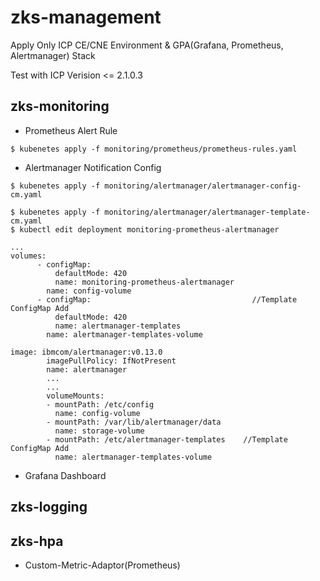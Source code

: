 # zks-management
Apply Only ICP CE/CNE Environment & GPA(Grafana, Prometheus, Alertmanager) Stack

Test with ICP Verision  <= 2.1.0.3
## zks-monitoring
* Prometheus Alert Rule
```
$ kubenetes apply -f monitoring/prometheus/prometheus-rules.yaml
```
* Alertmanager Notification Config
```
$ kubenetes apply -f monitoring/alertmanager/alertmanager-config-cm.yaml

$ kubenetes apply -f monitoring/alertmanager/alertmanager-template-cm.yaml
$ kubectl edit deployment monitoring-prometheus-alertmanager

...
volumes:
      - configMap:
          defaultMode: 420
          name: monitoring-prometheus-alertmanager
        name: config-volume
      - configMap:                                    //Template ConfigMap Add
          defaultMode: 420
          name: alertmanager-templates
        name: alertmanager-templates-volume

image: ibmcom/alertmanager:v0.13.0
        imagePullPolicy: IfNotPresent
        name: alertmanager
        ...
        ...
        volumeMounts:
        - mountPath: /etc/config
          name: config-volume
        - mountPath: /var/lib/alertmanager/data
          name: storage-volume
        - mountPath: /etc/alertmanager-templates	//Template ConfigMap Add
          name: alertmanager-templates-volume
```
* Grafana Dashboard

## zks-logging
## zks-hpa
* Custom-Metric-Adaptor(Prometheus)
